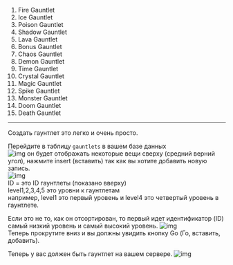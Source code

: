 1. Fire Gauntlet  
2. Ice Gauntlet  
3. Poison Gauntlet  
4. Shadow Gauntlet  
5. Lava Gauntlet    
6. Bonus Gauntlet     
7. Chaos Gauntlet  
8. Demon Gauntlet  
9. Time Gauntlet  
10. Crystal Gauntlet  
11. Magic Gauntlet  
12. Spike Gauntlet  
13. Monster Gauntlet  
14. Doom Gauntlet  
15. Death Gauntlet  

---

Создать гаунтлет это легко и очень просто.
  
Перейдите в таблицу `gauntlets` в вашем базе данных  
![img](https://cdn.discordapp.com/attachments/743027678046846999/781569736319303720/unknown.png)
он будет отображать некоторые вещи сверху (средний верний угол), нажмите insert (вставить)
так как вы хотите добавить новую запись.  
![img](https://cdn.discordapp.com/attachments/743027678046846999/781569976170971156/unknown.png)  
ID = это ID гаунтлеты (показано вверху)  
level1,2,3,4,5 это уровни к гаунтлетам  
например, level1 это первый уровень и level4 это четвертый уровень в гаунтлете.
  
Если это не то, как он отсортирован, то первый идет идентификатор (ID) самый низкий уровень и самый высокий уровень.
![img](https://cdn.discordapp.com/attachments/743027678046846999/781570300806430761/unknown.png)  
Теперь прокрутите вниз и вы должны увидить кнопку Go (Го, вставить, добавить).  
  
Теперь у вас должен быть гаунтлет на вашем сервере.
![img](https://cdn.discordapp.com/attachments/743027678046846999/781570493986635796/unknown.png)
